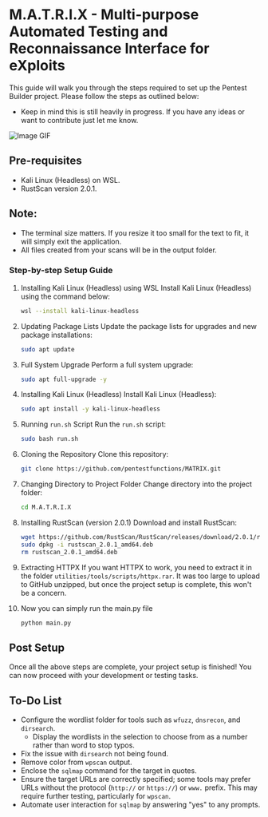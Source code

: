 # M.A.T.R.I.X - Multi-purpose Automated Testing and Reconnaissance Interface for eXploits

This guide will walk you through the steps required to set up the Pentest Builder project. Please follow the steps as outlined below:

- Keep in mind this is still heavily in progress. If you have any ideas or want to contribute just let me know.

![Image GIF](https://github.com/HFScripts/pentest-builder/blob/main/MATRIX2023.gif)

## Pre-requisites
- Kali Linux (Headless) on WSL.
- RustScan version 2.0.1.

## Note:
- The terminal size matters. If you resize it too small for the text to fit, it will simply exit the application.
- All files created from your scans will be in the output folder.

### Step-by-step Setup Guide

1. Installing Kali Linux (Headless) using WSL
Install Kali Linux (Headless) using the command below:
    ```bash
    wsl --install kali-linux-headless
    ```

2. Updating Package Lists
Update the package lists for upgrades and new package installations:
    ```bash
    sudo apt update
   ```

3. Full System Upgrade
Perform a full system upgrade:
    ```bash
    sudo apt full-upgrade -y
    ```

4. Installing Kali Linux (Headless)
Install Kali Linux (Headless):
    ```bash
    sudo apt install -y kali-linux-headless
    ```

5. Running `run.sh` Script
    Run the `run.sh` script:
    ```bash
    sudo bash run.sh
    ```

6. Cloning the Repository
Clone this repository:
    ```bash
    git clone https://github.com/pentestfunctions/MATRIX.git
    ```

7. Changing Directory to Project Folder
Change directory into the project folder:
    ```bash
    cd M.A.T.R.I.X
    ```

8. Installing RustScan (version 2.0.1)
Download and install RustScan:
    ```bash
    wget https://github.com/RustScan/RustScan/releases/download/2.0.1/rustscan_2.0.1_amd64.deb
    sudo dpkg -i rustscan_2.0.1_amd64.deb
    rm rustscan_2.0.1_amd64.deb
    ```

9. Extracting HTTPX
If you want HTTPX to work, you need to extract it in the folder `utilities/tools/scripts/httpx.rar`. It was too large to upload to GitHub unzipped, but once the project setup is complete, this won't be a concern.


10. Now you can simply run the main.py file
    ```bash
    python main.py
    ```

## Post Setup

Once all the above steps are complete, your project setup is finished! You can now proceed with your development or testing tasks.

## To-Do List
- Configure the wordlist folder for tools such as `wfuzz`, `dnsrecon`, and `dirsearch`.
  - Display the wordlists in the selection to choose from as a number rather than word to stop typos.
- Fix the issue with `dirsearch` not being found.
- Remove color from `wpscan` output.
- Enclose the `sqlmap` command for the target in quotes.
- Ensure the target URLs are correctly specified; some tools may prefer URLs without the protocol (`http://` or `https://`) or `www.` prefix. This may require further testing, particularly for `wpscan`.
- Automate user interaction for `sqlmap` by answering "yes" to any prompts.
